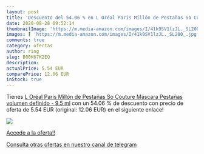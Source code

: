 ```yaml
---
layout: post
title: 'Descuento del 54.06 % en L Oréal Paris Millón de Pestañas So Cout'
date: 2020-08-28 09:52:14
thumbnailImage: 'https://m.media-amazon.com/images/I/41k9SV1lzJL._SL200_.jpg'
images: [ 'https://m.media-amazon.com/images/I/41k9SV1lzJL._SL200_.jpg' ]
comments: true
category: ofertas
author: ring
slug: B00K67K2EQ
description:
actualPrice: 5.54 EUR
comparePrice: 12.06 EUR
inStock: true
---
```


Tienes [L Oréal Paris Millón de Pestañas So Couture Máscara Pestañas volumen definido - 9.5 ml](https://www.amazon.com/dp/B00K67K2EQ/?tag=redken08-20) con un 54.06 % de descuento con precio de oferta de 5.54 EUR (original: 12.06 EUR) en el siguiente enlace!

[![](https://m.media-amazon.com/images/I/41k9SV1lzJL._SL200_.jpg)](https://www.amazon.com/dp/B00K67K2EQ/?tag=redken08-20)

[Accede a la oferta!!](https://www.amazon.com/dp/B00K67K2EQ/?tag=redken08-20)

[Consulta otras ofertas en nuestro canal de telegram](https://t.me/s/ofertas25)
